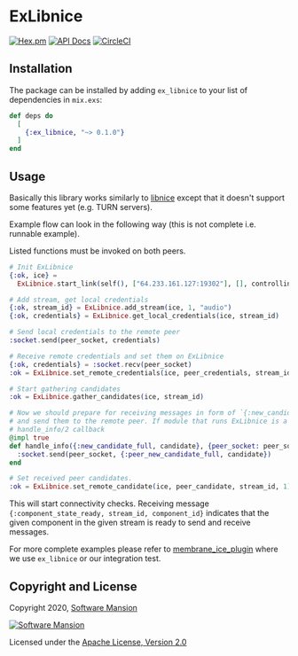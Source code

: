# ExLibnice

[![Hex.pm](https://img.shields.io/hexpm/v/ex_libnice.svg)](https://hex.pm/packages/ex_libnice)
[![API Docs](https://img.shields.io/badge/api-docs-yellow.svg?style=flat)](https://hexdocs.pm/ex_libnice/)
[![CircleCI](https://circleci.com/gh/membraneframework/ex_libnice.svg?style=svg)](https://circleci.com/gh/membraneframework/ex_libnice)

## Installation

The package can be installed by adding `ex_libnice` to your list of dependencies in `mix.exs`:

```elixir
def deps do
  [
    {:ex_libnice, "~> 0.1.0"}
  ]
end
```

## Usage

Basically this library works similarly to [libnice] except that it doesn't support some features
yet (e.g. TURN servers).

Example flow can look in the following way (this is not complete i.e. runnable example).

Listed functions must be invoked on both peers.
```elixir
# Init ExLibnice
{:ok, ice} =
  ExLibnice.start_link(self(), ["64.233.161.127:19302"], [], controlling_mode, 0..65_535)

# Add stream, get local credentials
{:ok, stream_id} = ExLibnice.add_stream(ice, 1, "audio")
{:ok, credentials} = ExLibnice.get_local_credentials(ice, stream_id)

# Send local credentials to the remote peer
:socket.send(peer_socket, credentials)
```

```elixir
# Receive remote credentials and set them on ExLibnice
{:ok, credentials} = :socket.recv(peer_socket)
:ok = ExLibnice.set_remote_credentials(ice, peer_credentials, stream_id)

# Start gathering candidates
:ok = ExLibnice.gather_candidates(ice, stream_id)
```

```elixir
# Now we should prepare for receiving messages in form of `{:new_candidate_full, candidate}`
# and send them to the remote peer. If module that runs ExLibnice is a GenServer we can use
# handle_info/2 callback
@impl true
def handle_info({:new_candidate_full, candidate}, {peer_socket: peer_socket} = state) do
  :socket.send(peer_socket, {:peer_new_candidate_full, candidate})
end
```

```elixir
# Set received peer candidates.
:ok = ExLibnice.set_remote_candidate(ice, peer_candidate, stream_id, 1)
```

This will start connectivity checks. Receiving message
`{:component_state_ready, stream_id, component_id}` indicates that the given component in the given
stream is ready to send and receive messages.


For more complete examples please refer to
[membrane_ice_plugin](https://github.com/membraneframework/membrane_ice_plugin) where we use
`ex_libnice` or our integration test.

## Copyright and License

Copyright 2020, [Software Mansion](https://swmansion.com/?utm_source=git&utm_medium=readme&utm_campaign=membrane_ice)

[![Software Mansion](https://logo.swmansion.com/logo?color=white&variant=desktop&width=200&tag=membrane-github)](https://swmansion.com/?utm_source=git&utm_medium=readme&utm_campaign=membrane_ice)

Licensed under the [Apache License, Version 2.0](LICENSE)

[libnice]: https://libnice.freedesktop.org/

